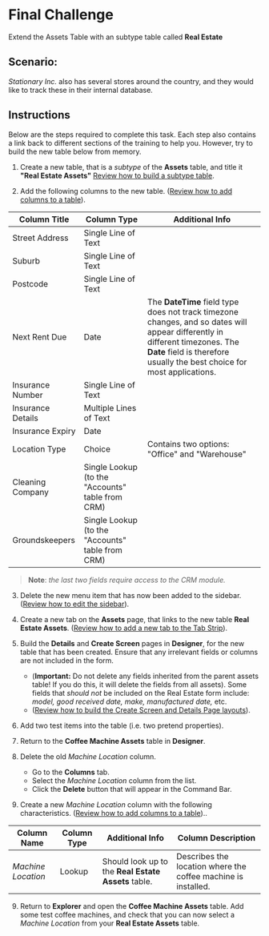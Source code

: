# Final Challenge
Extend the Assets Table with an subtype table called **Real Estate**

## Scenario:
*Stationary Inc.* also has several stores around the country, and they would like to track these in their internal database.

## Instructions
Below are the steps required to complete this task. Each step also contains a link back to different sections of the training to help you. However, try to  build the new table below from memory.

1. Create a new table, that is a *subtype* of the **Assets** table, and title it **"Real Estate Assets"** [Review how to build a subtype table](</training/Extending%20and%20Customising%20Rapid%20Business/Creating%20a%20Subtype%20Table/Creating%20a%20Subtype%20Table>).

2. Add the following columns to the new table.
(<a href="http://docs.rapidplatform.com/training/Extending%20and%20Customising%20Rapid%20Business/Customising%20an%20Existing%20Table/Adding%20columns%20to%20an%20existing%20table/">Review how to add columns to a table</a>).

| Column Title | Column Type | Additional Info |
| --- | --- | --- |
| Street Address | Single Line of Text |
| Suburb | Single Line of Text |
| Postcode | Single Line of Text |
| Next Rent Due | Date | The **DateTime** field type does not track timezone changes, and so dates will appear differently in different timezones. The **Date** field is therefore usually the best choice for most applications.|
| Insurance Number | Single Line of Text |
| Insurance Details | Multiple Lines of Text |
| Insurance Expiry | Date |
| Location Type | Choice | Contains two options: "Office" and "Warehouse" |
| Cleaning Company | Single Lookup (to the "Accounts" table from CRM) |
| Groundskeepers | Single Lookup (to the "Accounts" table from CRM) |

> **Note**: *the last two fields require access to the CRM module.*

3. Delete the new menu item that has now been added to the sidebar.
(<a href="http://docs.rapidplatform.com/training/Extending%20and%20Customising%20Rapid%20Business/Creating%20a%20Subtype%20Table/Common%20issues%20and%20troubleshooting/#editing-the-sidebar">Review how to edit the sidebar</a>).

4. Create a new tab on the **Assets** page, that links to the new table **Real Estate Assets**.
(<a href="http://docs.rapidplatform.com/docs/Rapid/Keyper%20Manual/Designer/Pages/Layouts/list-of-available-layouts/#tab-strip" target="_blank">Review how to add a new tab to the Tab Strip</a>).

5. Build the **Details** and **Create Screen** pages in **Designer**, for the new table that has been created. Ensure that any irrelevant fields or columns are not included in the form.
    - (**Important:** Do not delete any fields inherited from the parent assets table! If you do this, it will delete the fields from all assets). Some fields that *should not* be included on the Real Estate form include: *model, good received date, make, manufactured date,* etc.
    - (<a href="http://docs.rapidplatform.com/training/Extending%20and%20Customising%20Rapid%20Business/Creating%20a%20Subtype%20Table/Common%20issues%20and%20troubleshooting/#building-the-create-screen-and-details-layout-for-a-table" target="_blank">Review how to build the Create Screen and Details Page layouts</a>).

5. Add two test items into the table (i.e. two pretend properties).

6. Return to the **Coffee Machine Assets** table in **Designer**.

7. Delete the old *Machine Location* column.
    - Go to the **Columns** tab.
    - Select the *Machine Location* column from the list.
    - Click the **Delete** button that will appear in the Command Bar.

8. Create a new *Machine Location* column with the following characteristics. (<a href="http://docs.rapidplatform.com/training/Extending%20and%20Customising%20Rapid%20Business/Customising%20an%20Existing%20Table/Adding%20columns%20to%20an%20existing%20table/">Review how to add columns to a table</a>)..

| Column Name | Column Type | Additional Info | Column Description |
| --- | --- | --- | --- |
| *Machine Location* | Lookup | Should look up to the **Real Estate Assets** table. | Describes the location where the coffee machine is installed. |

9. Return to **Explorer** and open the **Coffee Machine Assets** table. Add some test coffee machines, and check that you can now select a *Machine Location* from your **Real Estate Assets** table.